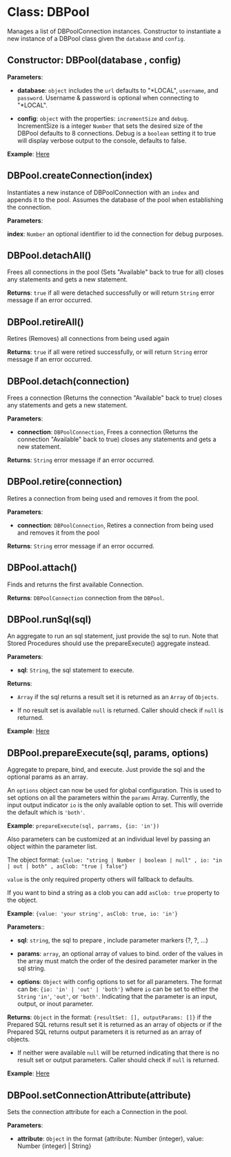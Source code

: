 # Class: DBPool

Manages a list of DBPoolConnection instances.
Constructor to instantiate a new instance of a DBPool class given the `database` and `config`.


## Constructor: DBPool(database , config)

**Parameters**:

- **database**: `object` includes the `url` defaults to "*LOCAL", `username`, and `password`. Username & password is optional when connecting to "*LOCAL".

- **config**: `object` with the properties: `incrementSize` and `debug`. IncrementSize is a integer `Number` that sets the desired size of the DBPool defaults to 8 connections. Debug is a `boolean` setting it to true will display verbose output to the console, defaults to false.

**Example**: [Here](#markdown-header-dbpool)


## DBPool.createConnection(index)

Instantiates a new instance of DBPoolConnection with an `index` and appends it to the pool.
Assumes the database of the pool when establishing the connection.

**Parameters**:

**index**: `Number` an optional identifier to id the connection for debug purposes.


## DBPool.detachAll()

Frees all connections in the pool (Sets "Available" back to true for all)
closes any statements and gets a new statement.

**Returns**: `true` if all were detached successfully or will return `String` error message if an error occurred.

## DBPool.retireAll()

Retires (Removes) all connections from being used again

**Returns**: `true` if all were retired successfully, or will return `String` error message if an error occurred.

## DBPool.detach(connection)

Frees a connection (Returns the connection "Available" back to true) closes any statements and gets a new statement.

**Parameters**:

- **connection**: `DBPoolConnection`, Frees a connection (Returns the connection "Available" back to true)
closes any statements and gets a new statement.


**Returns**: `String` error message if an error occurred.

## DBPool.retire(connection)

Retires a connection from being used and removes it from the pool.

**Parameters**:

- **connection**: `DBPoolConnection`, Retires a connection from being used and removes it from the pool

**Returns**: `String` error message if an error occurred.

## DBPool.attach()

Finds and returns the first available Connection.

**Returns**: `DBPoolConnection` connection from the `DBPool`.



## DBPool.runSql(sql)

An aggregate to run an sql statement, just provide the sql to run. Note that Stored Procedures should use the prepareExecute() aggregate instead.

**Parameters**:

- **sql**: `String`, the sql statement to execute.

**Returns**: 
- `Array` if the sql returns a result set it is returned as an `Array` of `Objects`.

- If no result set is available `null` is returned. Caller should check if `null` is returned.

**Example**: [Here](#markdown-header-runsql)


## DBPool.prepareExecute(sql, params, options)

Aggregate to prepare, bind, and execute. Just provide the sql and the optional params as an array.

An `options` object can now be used for global configuration. This is used to set options on all the parameters within the `params` Array. Currently, the input output indicator `io` is the only available option to set. This will override the default which is `'both'`.

**Example**: `prepareExecute(sql, parrams, {io: 'in'})`

Also parameters can be customized at an individual level by passing an object within the parameter list.

The object format: `{value: "string | Number | boolean | null" , io: "in | out | both" , asClob: "true | false"}`

`value` is the only required property others will fallback to defaults.

If you want to bind a string as a clob you can add `asClob: true` property to the object.

**Example**: `{value: 'your string', asClob: true, io: 'in'}`

**Parameters**::

- **sql**: `string`, the sql to prepare , include parameter markers (?, ?, ...)

- **params**: `array`, an optional array of values to bind. order of the values in the array must match the order of the desired parameter marker in the sql string.
- **options**: `Object` with config options to set for all parameters. The format can be: `{io: 'in' | 'out' | 'both'}` where `io` can be set to either the `String` `'in'`, `'out'`, or `'both'`. Indicating that the parameter is an input, output, or inout parameter.

**Returns**: `Object` in the format: `{resultSet: [], outputParams: []}` if the Prepared SQL returns result set it is returned as an array of objects or if the Prepared SQL returns output parameters it is returned as an array of objects. 

- If neither were available `null` will be returned indicating that there is no result set or output parameters. Caller should check if `null` is returned.

**Example**: [Here](#markdown-header-prepareexecute)

## DBPool.setConnectionAttribute(attribute)

Sets the connection attribute for each a Connection in the pool.

**Parameters**:

- **attribute**: `Object` in the format {attribute: Number (integer), value: Number (integer) | String}